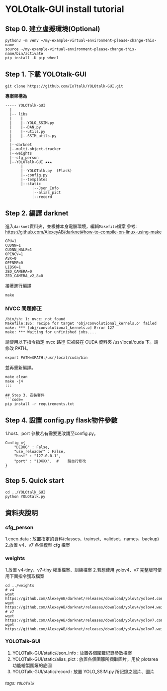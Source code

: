 # YOLOtalk-GUI install tutorial


## Step 0. 建立虛擬環境(Optional) 
```code=
python3 -m venv ~/my-example-virtual-environment-please-change-this-name
source ~/my-example-virtual-environment-please-change-this-name/bin/activate
pip install -U pip wheel
```

## Step 1. 下載 YOLOtalk-GUI 

```bash=
git clone https://github.com/IoTtalk/YOLOtalk-GUI.git
```
**專案架構為**
```
----- YOLOTalk-GUI
  |
  |-- libs 
  |    |
  |    |--YOLO_SSIM.py
  |    |--DAN.py
  |    |--utils.py
  |    |--SSIM_utils.py
  |
  |--darknet  
  |--multi-object-tracker
  |--weights
  |--cfg_person
  |--YOLOTalk-GUI ★★★
       |
       |--YOLOTalk.py  (Flask)
       |--config.py
       |--templates
       |--static
            |--Json_Info
            |--alias_pict
            |--record
```                        
## Step 2. 編譯 darknet
進入```darknet```資料夾，並根據本身電腦環境，編輯```Makefile```檔案
參考: https://github.com/AlexeyAB/darknet#how-to-compile-on-linux-using-make
```code=
GPU=1
CUDNN=1
CUDNN_HALF=1
OPENCV=1
AVX=0
OPENMP=0
LIBSO=1
ZED_CAMERA=0
ZED_CAMERA_v2_8=0
```
接著進行編譯
```code=
make
```

### NVCC 問題修正
```code= 
/bin/sh: 1: nvcc: not found
Makefile:185: recipe for target 'obj/convolutional_kernels.o' failed
make: *** [obj/convolutional_kernels.o] Error 127
make: *** Waiting for unfinished jobs....
```
請使用以下指令指定 nvcc 路徑
它被裝在 CUDA 資料夾 /usr/local/cuda 下。請修改 PATH。
```code=
export PATH=$PATH:/usr/local/cuda/bin
```
並再重新編譯。

```code=
make clean
make -j4
:::
 
## Step 3. 安裝套件 
```code=
pip install -r requirements.txt
```

## Step 4. 設置 config.py flask物件參數
1.host、port 參數若有需要更改請至config.py。
```code=
Config ={
    "DEBUG" : False,
    "use_reloader" : False,
    "host" : "127.0.0.1",
    "port" : "10XXX",  #    請自行修改
}
```
## Step 5. Quick start
```=
cd ../YOLOtalk_GUI
python YOLOtalk.py
```

## 資料夾說明

### cfg_person

1.coco.data : 放置指定的資料(classes、trainset、validset、names、backup)
2.放置 v4、v7 各個模型 cfg 檔案

### weights

1.放置 v4-tiny、v7-tiny 權重檔案、訓練檔案
2.若想使用 yolov4、v7 完整版可使用下面指令獲取檔案
```code=
cd ../weights
# v4
wget https://github.com/AlexeyAB/darknet/releases/download/yolov4/yolov4.conv.137
wget https://github.com/AlexeyAB/darknet/releases/download/yolov4/yolov4.weights
# v7
wget https://github.com/AlexeyAB/darknet/releases/download/yolov4/yolov7.conv.132
wget https://github.com/AlexeyAB/darknet/releases/download/yolov4/yolov7.weights
```


### YOLOTalk-GUI

1. YOLOTalk-GUI/static/Json_Info  : 放置各個圍籬紀錄參數檔案
2. YOLOTalk-GUI/static/alias_pict : 放置各個圍籬所擷取圖片，用於 plotarea 功能繪製圍籬的底圖
3. YOLOTalk-GUI/static/record     : 放置 YOLO_SSIM.py 所記錄之照片、圖片

###### tags: `YOLOTalk` 
